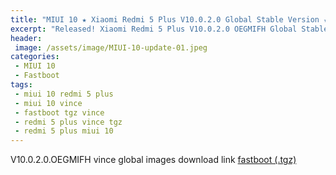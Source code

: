 ```yaml
---
title: "MIUI 10 ★ Xiaomi Redmi 5 Plus V10.0.2.0 Global Stable Version ★ Fastboot ROM Download"
excerpt: "Released! Xiaomi Redmi 5 Plus V10.0.2.0 OEGMIFH Global Stable Version Fastboot File Download"
header:
 image: /assets/image/MIUI-10-update-01.jpeg
categories:
 - MIUI 10
 - Fastboot
tags:
 - miui 10 redmi 5 plus
 - miui 10 vince
 - fastboot tgz vince
 - redmi 5 plus vince tgz
 - redmi 5 plus miui 10
---
```


V10.0.2.0.OEGMIFH vince global images download link [fastboot (.tgz)](http://bigota.d.miui.com/V10.0.2.0.OEGMIFH/vince_global_images_V10.0.2.0.OEGMIFH_20180914.0000.00_8.1_global_018f1e352d.tgz)
